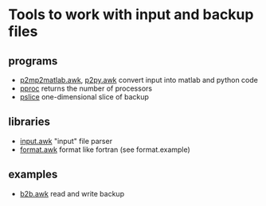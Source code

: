 # Tools to work with input and backup files

## programs
* [p2mp2matlab.awk](p2matlab.awk), [p2py.awk](p2py.awk) convert input
     into matlab and python code
* [pproc](pproc) returns the number of processors
* [pslice](pslice) one-dimensional slice of backup

## libraries
* [input.awk](input.awk) "input" file parser
* [format.awk](format.awk) format like fortran (see format.example)

## examples
* [b2b.awk](b2b.awk) read and write backup
